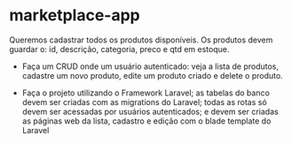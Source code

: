 # marketplace-app

Queremos cadastrar todos os produtos disponíveis.
Os produtos devem guardar o: id, descrição, categoria, preco e qtd em estoque.
 
- Faça um CRUD onde um usuário autenticado: veja a lista de produtos, cadastre um novo produto, edite um produto criado e delete o produto.
 
- Faça o projeto utilizando o Framework Laravel; as tabelas do banco devem ser criadas com as migrations do Laravel;  todas as rotas só devem ser acessadas por usuários autenticados; e devem ser criadas as páginas web da lista, cadastro e edição com o blade template do Laravel
